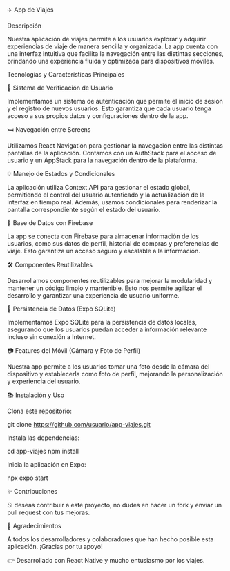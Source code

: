✈️ App de Viajes

Descripción

Nuestra aplicación de viajes permite a los usuarios explorar y adquirir experiencias de viaje de manera sencilla y organizada. La app cuenta con una interfaz intuitiva que facilita la navegación entre las distintas secciones, brindando una experiencia fluida y optimizada para dispositivos móviles.

Tecnologías y Características Principales

🔐 Sistema de Verificación de Usuario

Implementamos un sistema de autenticación que permite el inicio de sesión y el registro de nuevos usuarios. Esto garantiza que cada usuario tenga acceso a sus propios datos y configuraciones dentro de la app.

🛏️ Navegación entre Screens

Utilizamos React Navigation para gestionar la navegación entre las distintas pantallas de la aplicación. Contamos con un AuthStack para el acceso de usuario y un AppStack para la navegación dentro de la plataforma.

💡 Manejo de Estados y Condicionales

La aplicación utiliza Context API para gestionar el estado global, permitiendo el control del usuario autenticado y la actualización de la interfaz en tiempo real. Además, usamos condicionales para renderizar la pantalla correspondiente según el estado del usuario.

📂 Base de Datos con Firebase

La app se conecta con Firebase para almacenar información de los usuarios, como sus datos de perfil, historial de compras y preferencias de viaje. Esto garantiza un acceso seguro y escalable a la información.

🛠️ Componentes Reutilizables

Desarrollamos componentes reutilizables para mejorar la modularidad y mantener un código limpio y mantenible. Esto nos permite agilizar el desarrollo y garantizar una experiencia de usuario uniforme.

📅 Persistencia de Datos (Expo SQLite)

Implementamos Expo SQLite para la persistencia de datos locales, asegurando que los usuarios puedan acceder a información relevante incluso sin conexión a Internet.

📷 Features del Móvil (Cámara y Foto de Perfil)

Nuestra app permite a los usuarios tomar una foto desde la cámara del dispositivo y establecerla como foto de perfil, mejorando la personalización y experiencia del usuario.

📚 Instalación y Uso

Clona este repositorio:

git clone https://github.com/usuario/app-viajes.git

Instala las dependencias:

cd app-viajes
npm install

Inicia la aplicación en Expo:

npx expo start

✨ Contribuciones

Si deseas contribuir a este proyecto, no dudes en hacer un fork y enviar un pull request con tus mejoras.

🌟 Agradecimientos

A todos los desarrolladores y colaboradores que han hecho posible esta aplicación. ¡Gracias por tu apoyo!

👉 Desarrollado con React Native y mucho entusiasmo por los viajes.
